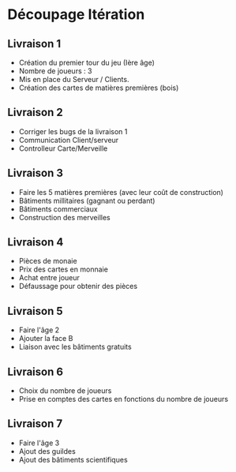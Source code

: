  # Découpage Itération

## Livraison 1

- Création du premier tour du jeu (Ière âge)
- Nombre de joueurs : 3
- Mis en place du Serveur / Clients.
- Création des cartes de matières premières (bois)



## Livraison 2

- Corriger les bugs de la livraison 1
- Communication Client/serveur
- Controlleur Carte/Merveille

## Livraison 3

- Faire les 5 matières premières (avec leur coût de construction)
- Bâtiments millitaires (gagnant ou perdant)
- Bâtiments commerciaux
- Construction des merveilles

## Livraison 4

- Pièces de monaie
- Prix des cartes en monnaie
- Achat entre joueur
- Défaussage pour obtenir des pièces

## Livraison 5

- Faire l'âge 2
- Ajouter la face B
- Liaison avec les bâtiments gratuits

## Livraison 6

- Choix du nombre de joueurs
- Prise en comptes des cartes en fonctions du nombre de joueurs

## Livraison 7

- Faire l&#39;âge 3
- Ajout des guildes
- Ajout des bâtiments scientifiques
